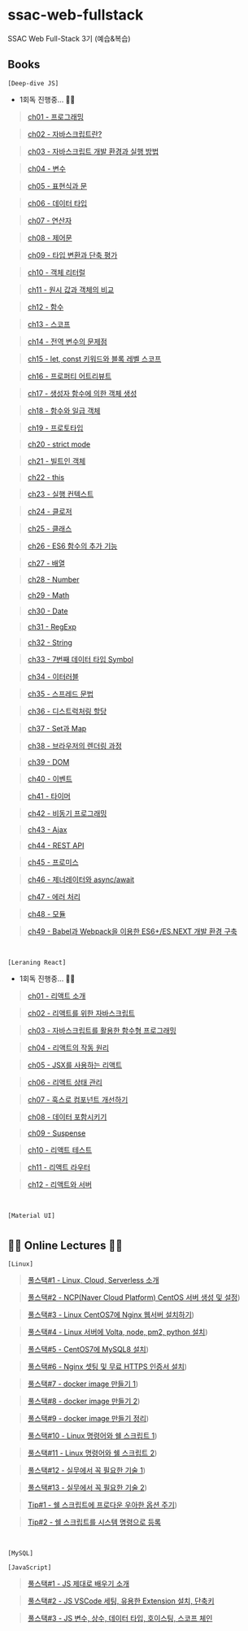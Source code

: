 # ssac-web-fullstack

SSAC Web Full-Stack 3기 (예습&복습)

## Books

`[Deep-dive JS]`

- 1회독 진행중... 🏃‍♂️

> [ch01 - 프로그래밍](https://github.com/ding-co/ssac-web-fullstack/blob/main/Books/Deep-dive/ch01.md)

> [ch02 - 자바스크립트란?](https://github.com/ding-co/ssac-web-fullstack/blob/main/Books/Deep-dive/ch02.md)

> [ch03 - 자바스크립트 개발 환경과 실행 방법](https://github.com/ding-co/ssac-web-fullstack/blob/main/Books/Deep-dive/ch03.md)

> [ch04 - 변수](https://github.com/ding-co/ssac-web-fullstack/blob/main/Books/Deep-dive/ch04.md)

> [ch05 - 표현식과 문](https://github.com/ding-co/ssac-web-fullstack/blob/main/Books/Deep-dive/ch05.md)

> [ch06 - 데이터 타입](https://github.com/ding-co/ssac-web-fullstack/blob/main/Books/Deep-dive/ch06.md)

> [ch07 - 연산자](https://github.com/ding-co/ssac-web-fullstack/blob/main/Books/Deep-dive/ch07.md)

> [ch08 - 제어문](https://github.com/ding-co/ssac-web-fullstack/blob/main/Books/Deep-dive/ch08.md)

> [ch09 - 타입 변환과 단축 평가](https://github.com/ding-co/ssac-web-fullstack/blob/main/Books/Deep-dive/ch09.md)

> [ch10 - 객체 리터럴](https://github.com/ding-co/ssac-web-fullstack/blob/main/Books/Deep-dive/ch10.md)

> [ch11 - 원시 값과 객체의 비교](https://github.com/ding-co/ssac-web-fullstack/blob/main/Books/Deep-dive/ch11.md)

> [ch12 - 함수](https://github.com/ding-co/ssac-web-fullstack/blob/main/Books/Deep-dive/ch12.md)

> [ch13 - 스코프](https://github.com/ding-co/ssac-web-fullstack/blob/main/Books/Deep-dive/ch13.md)

> [ch14 - 전역 변수의 문제점](https://github.com/ding-co/ssac-web-fullstack/blob/main/Books/Deep-dive/ch14.md)

> [ch15 - let, const 키워드와 블록 레벨 스코프](https://github.com/ding-co/ssac-web-fullstack/blob/main/Books/Deep-dive/ch15.md)

> [ch16 - 프로퍼티 어트리뷰트](https://github.com/ding-co/ssac-web-fullstack/blob/main/Books/Deep-dive/ch16.md)

> [ch17 - 생성자 함수에 의한 객체 생성](https://github.com/ding-co/ssac-web-fullstack/blob/main/Books/Deep-dive/ch17.md)

> [ch18 - 함수와 일급 객체](https://github.com/ding-co/ssac-web-fullstack/blob/main/Books/Deep-dive/ch18.md)

> [ch19 - 프로토타입](https://github.com/ding-co/ssac-web-fullstack/blob/main/Books/Deep-dive/ch19.md)

> [ch20 - strict mode](https://github.com/ding-co/ssac-web-fullstack/blob/main/Books/Deep-dive/ch20.md)

> [ch21 - 빌트인 객체](https://github.com/ding-co/ssac-web-fullstack/blob/main/Books/Deep-dive/ch21.md)

> [ch22 - this](https://github.com/ding-co/ssac-web-fullstack/blob/main/Books/Deep-dive/ch22.md)

> [ch23 - 실행 컨텍스트](https://github.com/ding-co/ssac-web-fullstack/blob/main/Books/Deep-dive/ch23.md)

> [ch24 - 클로저](https://github.com/ding-co/ssac-web-fullstack/blob/main/Books/Deep-dive/ch24.md)

> [ch25 - 클래스](https://github.com/ding-co/ssac-web-fullstack/blob/main/Books/Deep-dive/ch25.md)

> [ch26 - ES6 함수의 추가 기능](https://github.com/ding-co/ssac-web-fullstack/blob/main/Books/Deep-dive/ch26.md)

> [ch27 - 배열](https://github.com/ding-co/ssac-web-fullstack/blob/main/Books/Deep-dive/ch27.md)

> [ch28 - Number](https://github.com/ding-co/ssac-web-fullstack/blob/main/Books/Deep-dive/ch28.md)

> [ch29 - Math](https://github.com/ding-co/ssac-web-fullstack/blob/main/Books/Deep-dive/ch29.md)

> [ch30 - Date](https://github.com/ding-co/ssac-web-fullstack/blob/main/Books/Deep-dive/ch30.md)

> [ch31 - RegExp](https://github.com/ding-co/ssac-web-fullstack/blob/main/Books/Deep-dive/ch31.md)

> [ch32 - String](https://github.com/ding-co/ssac-web-fullstack/blob/main/Books/Deep-dive/ch32.md)

> [ch33 - 7번째 데이터 타입 Symbol](https://github.com/ding-co/ssac-web-fullstack/blob/main/Books/Deep-dive/ch33.md)

> [ch34 - 이터러블](https://github.com/ding-co/ssac-web-fullstack/blob/main/Books/Deep-dive/ch34.md)

> [ch35 - 스프레드 문법](https://github.com/ding-co/ssac-web-fullstack/blob/main/Books/Deep-dive/ch35.md)

> [ch36 - 디스트럭처링 할당](https://github.com/ding-co/ssac-web-fullstack/blob/main/Books/Deep-dive/ch36.md)

> [ch37 - Set과 Map](https://github.com/ding-co/ssac-web-fullstack/blob/main/Books/Deep-dive/ch37.md)

> [ch38 - 브라우저의 렌더링 과정](https://github.com/ding-co/ssac-web-fullstack/blob/main/Books/Deep-dive/ch38.md)

> [ch39 - DOM](https://github.com/ding-co/ssac-web-fullstack/blob/main/Books/Deep-dive/ch39.md)

> [ch40 - 이벤트](https://github.com/ding-co/ssac-web-fullstack/blob/main/Books/Deep-dive/ch40.md)

> [ch41 - 타이머](https://github.com/ding-co/ssac-web-fullstack/blob/main/Books/Deep-dive/ch41.md)

> [ch42 - 비동기 프로그래밍](https://github.com/ding-co/ssac-web-fullstack/blob/main/Books/Deep-dive/ch42.md)

> [ch43 - Ajax](https://github.com/ding-co/ssac-web-fullstack/blob/main/Books/Deep-dive/ch43.md)

> [ch44 - REST API](https://github.com/ding-co/ssac-web-fullstack/blob/main/Books/Deep-dive/ch44.md)

> [ch45 - 프로미스](https://github.com/ding-co/ssac-web-fullstack/blob/main/Books/Deep-dive/ch45.md)

> [ch46 - 제너레이터와 async/await](https://github.com/ding-co/ssac-web-fullstack/blob/main/Books/Deep-dive/ch46.md)

> [ch47 - 에러 처리](https://github.com/ding-co/ssac-web-fullstack/blob/main/Books/Deep-dive/ch47.md)

> [ch48 - 모듈](https://github.com/ding-co/ssac-web-fullstack/blob/main/Books/Deep-dive/ch48.md)

> [ch49 - Babel과 Webpack을 이용한 ES6+/ES.NEXT 개발 환경 구축](https://github.com/ding-co/ssac-web-fullstack/blob/main/Books/Deep-dive/ch49.md)

<br/>

`[Leraning React]`

- 1회독 진행중... 🏃‍♂️

> [ch01 - 리액트 소개](https://github.com/ding-co/ssac-web-fullstack/blob/main/Books/Learning-react/ch01.md)

> [ch02 - 리액트를 위한 자바스크립트](https://github.com/ding-co/ssac-web-fullstack/blob/main/Books/Learning-react/ch02.md)

> [ch03 - 자바스크립트를 활용한 함수형 프로그래밍](https://github.com/ding-co/ssac-web-fullstack/blob/main/Books/Learning-react/ch03.md)

> [ch04 - 리액트의 작동 원리](https://github.com/ding-co/ssac-web-fullstack/blob/main/Books/Learning-react/ch04.md)

> [ch05 - JSX를 사용하는 리액트](https://github.com/ding-co/ssac-web-fullstack/blob/main/Books/Learning-react/ch05.md)

> [ch06 - 리액트 상태 관리](https://github.com/ding-co/ssac-web-fullstack/blob/main/Books/Learning-react/ch06.md)

> [ch07 - 훅스로 컴포넌트 개선하기](https://github.com/ding-co/ssac-web-fullstack/blob/main/Books/Learning-react/ch07.md)

> [ch08 - 데이터 포함시키기](https://github.com/ding-co/ssac-web-fullstack/blob/main/Books/Learning-react/ch08.md)

> [ch09 - Suspense](https://github.com/ding-co/ssac-web-fullstack/blob/main/Books/Learning-react/ch09.md)

> [ch10 - 리액트 테스트](https://github.com/ding-co/ssac-web-fullstack/blob/main/Books/Learning-react/ch10.md)

> [ch11 - 리액트 라우터](https://github.com/ding-co/ssac-web-fullstack/blob/main/Books/Learning-react/ch11.md)

> [ch12 - 리액트와 서버](https://github.com/ding-co/ssac-web-fullstack/blob/main/Books/Learning-react/ch12.md)

<br/>

`[Material UI]`

#

## 🚴‍♀️ Online Lectures 🚴‍♀️

`[Linux]`

> [풀스택#1 - Linux, Cloud, Serverless 소개](https://github.com/ding-co/ssac-web-fullstack/blob/main/Note/Linux/Linux-full-stack/Linux-full-stack01.md)

> [풀스택#2 - NCP(Naver Cloud Platform) CentOS 서버 생성 및 설정](https://github.com/ding-co/ssac-web-fullstack/blob/main/Note/Linux/Linux-full-stack/Linux-full-stack02.md))

> [풀스택#3 - Linux CentOS7에 Nginx 웹서버 설치하기](https://github.com/ding-co/ssac-web-fullstack/blob/main/Note/Linux/Linux-full-stack/Linux-full-stack03.md))

> [풀스택#4 - Linux 서버에 Volta, node, pm2, python 설치](https://github.com/ding-co/ssac-web-fullstack/blob/main/Note/Linux/Linux-full-stack/Linux-full-stack04.md))

> [풀스택#5 - CentOS7에 MySQL8 설치](https://github.com/ding-co/ssac-web-fullstack/blob/main/Note/Linux/Linux-full-stack/Linux-full-stack05.md))

> [풀스택#6 - Nginx 셋팅 및 무료 HTTPS 인증서 설치](https://github.com/ding-co/ssac-web-fullstack/blob/main/Note/Linux/Linux-full-stack/Linux-full-stack06.md))

> [풀스택#7 - docker image 만들기 1](https://github.com/ding-co/ssac-web-fullstack/blob/main/Note/Linux/Linux-full-stack/Linux-full-stack07.md))

> [풀스택#8 - docker image 만들기 2](https://github.com/ding-co/ssac-web-fullstack/blob/main/Note/Linux/Linux-full-stack/Linux-full-stack08.md))

> [풀스택#9 - docker image 만들기 정리](https://github.com/ding-co/ssac-web-fullstack/blob/main/Note/Linux/Linux-full-stack/Linux-full-stack09.md))

> [풀스택#10 - Linux 명령어와 쉘 스크립트 1](https://github.com/ding-co/ssac-web-fullstack/blob/main/Note/Linux/Linux-full-stack/Linux-full-stack10.md))

> [풀스택#11 - Linux 명령어와 쉘 스크립트 2](https://github.com/ding-co/ssac-web-fullstack/blob/main/Note/Linux/Linux-full-stack/Linux-full-stack11.md))

> [풀스택#12 - 실무에서 꼭 필요한 기술 1](https://github.com/ding-co/ssac-web-fullstack/blob/main/Note/Linux/Linux-full-stack/Linux-full-stack12.md))

> [풀스택#13 - 실무에서 꼭 필요한 기술 2](https://github.com/ding-co/ssac-web-fullstack/blob/main/Note/Linux/Linux-full-stack/Linux-full-stack13.md))

> [Tip#1 - 쉘 스크립트에 프로다운 우아한 옵션 주기](https://github.com/ding-co/ssac-web-fullstack/blob/main/Note/Linux/Linux-tip/Linux-tip01.md))

> [Tip#2 - 쉘 스크립트를 시스템 명령으로 등록](https://github.com/ding-co/ssac-web-fullstack/blob/main/Note/Linux/Linux-tip/Linux-tip02.md)

<br/>

`[MySQL]`

`[JavaScript]`

> [풀스택#1 - JS 제대로 배우기 소개](#)

> [풀스택#2 - JS VSCode 세팅, 유용한 Extension 설치, 단축키](#)

> [풀스택#3 - JS 변수, 상수, 데이터 타입, 호이스팅, 스코프 체인](#)
